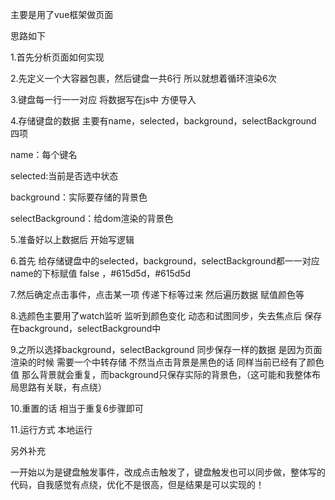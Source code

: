主要是用了vue框架做页面

思路如下

1.首先分析页面如何实现

2.先定义一个大容器包裹，然后键盘一共6行 所以就想着循环渲染6次

3.键盘每一行一一对应 将数据写在js中 方便导入 

4.存储键盘的数据 主要有name，selected，background，selectBackground 四项

name：每个键名

selected:当前是否选中状态

background：实际要存储的背景色

selectBackground：给dom渲染的背景色

5.准备好以上数据后 开始写逻辑

6.首先 给存储键盘中的selected，background，selectBackground都一一对应name的下标赋值 false ，#615d5d，#615d5d

7.然后确定点击事件，点击某一项 传递下标等过来 然后遍历数据  赋值颜色等

8.选颜色主要用了watch监听 监听到颜色变化 动态和试图同步，失去焦点后 保存在background，selectBackground中

9.之所以选择background，selectBackground 同步保存一样的数据 是因为页面渲染的时候 需要一个中转存储  不然当点击背景是黑色的话 同样当前已经有了颜色值 那么背景就会重复，而background只保存实际的背景色，（这可能和我整体布局思路有关联，有点绕）

10.重置的话 相当于重复6步骤即可

11.运行方式 本地运行 

另外补充

一开始以为是键盘触发事件，改成点击触发了，键盘触发也可以同步做，整体写的代码，自我感觉有点绕，优化不是很高，但是结果是可以实现的！